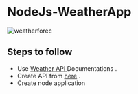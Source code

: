 # NodeJs-WeatherApp

![weatherforec](https://user-images.githubusercontent.com/49508237/75627806-93084b00-5bf9-11ea-8c6b-a864156d111c.jpg)

## Steps to follow

- Use [Weather API ](https://openweathermap.org/) Documentations .
- Create API from [here](https://openweathermap.org/appid) .
- Create node application
